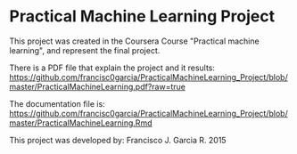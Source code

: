 # Practical Machine Learning Project

This project was created in the Coursera Course "Practical machine learning", and represent the final project.

There is a PDF file that explain the project and it results:
https://github.com/francisc0garcia/PracticalMachineLearning_Project/blob/master/PracticalMachineLearning.pdf?raw=true

The documentation file is:
https://github.com/francisc0garcia/PracticalMachineLearning_Project/blob/master/PracticalMachineLearning.Rmd

This project was developed by: Francisco J. Garcia R.
2015
